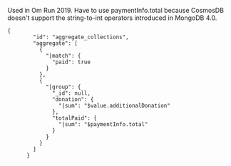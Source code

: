 Used in Om Run 2019.
Have to use paymentInfo.total because CosmosDB doesn't support the string-to-int operators introduced in MongoDB 4.0.

```
{
        "id": "aggregate_collections",
        "aggregate": [
          {
            "|match": {
              "paid": true
            }
          },
          {
            "|group": {
              "_id": null,
              "donation": {
                "|sum": "$value.additionalDonation"
              },
              "totalPaid": {
                "|sum": "$paymentInfo.total"
              }
            }
          }
        ]
      }
```